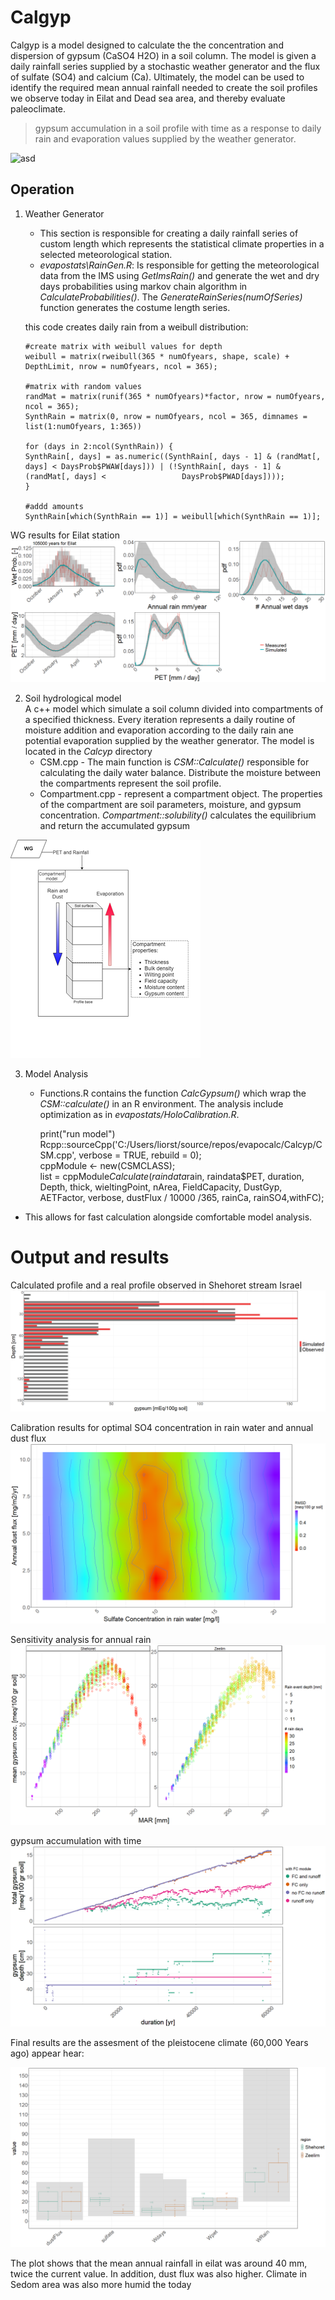 
# Calgyp
Calgyp is a model designed to calculate the the concentration and dispersion of gypsum (CaSO4 H2O)  in a soil column. The model is given a daily rainfall series supplied by a stochastic weather generator and the flux of sulfate (SO4) and calcium (Ca). Ultimately, the model can be used to identify the required mean annual rainfall needed to create the soil profiles we observe today in Eilat and Dead sea area, and thereby evaluate paleoclimate. 
  
  

> gypsum accumulation in a soil profile with time as a response to daily rain and evaporation values supplied by the weather generator. 

![asd](https://media.giphy.com/media/BGrb9vc3Eb7t9A0hug/giphy.gif)
 
## Operation

 1. Weather Generator  
	+ This section is responsible for creating a daily rainfall series of custom length which represents the statistical climate properties in a selected meteorological station.  
	 + *evapostats\RainGen.R*: Is responsible for getting the meteorological data from the IMS using *GetImsRain()* and generate the wet and dry days probabilities using markov chain algorithm    in *CalculateProbabilities()*. The *GenerateRainSeries(numOfSeries)* function generates the costume length series.
	 
	 this code creates daily rain from a weibull distribution:
	 
		#create matrix with weibull values for depth
		weibull = matrix(rweibull(365 * numOfyears, shape, scale) + DepthLimit, nrow = numOfyears, ncol = 365);

		#matrix with random values 
		randMat = matrix(runif(365 * numOfyears)*factor, nrow = numOfyears, ncol = 365);
		SynthRain = matrix(0, nrow = numOfyears, ncol = 365, dimnames = list(1:numOfyears, 1:365))

		for (days in 2:ncol(SynthRain)) {
		SynthRain[, days] = as.numeric((SynthRain[, days - 1] & (randMat[, days] < DaysProb$PWAW[days])) | (!SynthRain[, days - 1] & (randMat[, days] < 				DaysProb$PWAD[days])));
		}

		#addd amounts
		SynthRain[which(SynthRain == 1)] = weibull[which(SynthRain == 1)];

WG results for Eilat station  
![](plots/EilatWG.png)  

 2. Soil hydrological model  
	A c++ model which simulate a soil column divided into compartments of a specified thickness.   Every iteration represents a daily routine of moisture addition and evaporation according to the daily rain ane potential evaporation supplied by the weather generator. The model is located in the *Calcyp* directory
	 - CSM.cpp - The main function is  *CSM::Calculate()* responsible for calculating the daily water balance. Distribute the moisture between the compartments represent the soil profile. 
	 - Compartment.cpp - represent a compartment object. The properties of the compartment are soil parameters, moisture, and gypsum concentration. *Compartment::solubility()* calculates the equilibrium and return the accumulated gypsum
	 
	 
![](plots/oper.png) 

3.  Model Analysis 
	+ Functions.R contains the function *CalcGypsum()* which wrap the *CSM::calculate()* in an R environment.
	The analysis include optimization as in *evapostats/HoloCalibration.R*.
	
		 print("run model")   
		 Rcpp::sourceCpp('C:/Users/liorst/source/repos/evapocalc/Calcyp/CSM.cpp', verbose = TRUE, rebuild = 0);      
		 cppModule <- new(CSMCLASS);  
		 list = cppModule$Calculate(raindata$rain, raindata$PET, duration, Depth, thick, wieltingPoint, nArea, FieldCapacity, DustGyp, AETFactor, verbose, dustFlux / 10000 /365, rainCa, rainSO4,withFC);  

 + This allows for fast calculation alongside comfortable model analysis.

# Output and results

Calculated profile and a real profile observed in Shehoret stream Israel
 ![Calculated profile and a real profile observed in Shehorest streas Israel](plots/example.png)
 
 
 Calibration results for optimal SO4 concentration in rain water and annual dust flux
  ![Calibration results for optimal SO4 concentration in rain water and annual dust flux](plots/CalibrationConcOnly.png)

Sensitivity analysis for annual rain
  ![Sensitivity analysis for annual rain](plots/SensTotal.png)

gypsum accumulation with time
  ![gypsum accumulation with time](plots/modulesAfterCorrection.png)

  
 Final results are the assesment of the pleistocene climate (60,000 Years ago) appear hear:
 
![gypsum accumulation with time](plots/boxplotWithRange2.png)

The plot shows that the mean annual rainfall in eilat was around 40 mm, twice the current value. In addition, dust flux was also higher.
Climate in Sedom area was also more humid the today
 
 


    

	

    

